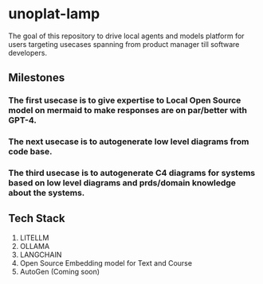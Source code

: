 # unoplat-lamp
The goal of this repository to drive local agents and models platform for users targeting usecases spanning from product manager till software developers. 


## Milestones

### The first usecase is to give expertise to Local Open Source model on mermaid to make responses are on par/better with GPT-4. 


### The next usecase is to autogenerate low level diagrams from code base.


### The third usecase is to autogenerate C4 diagrams for systems based on low level diagrams and prds/domain knowledge about the systems.


## Tech Stack

1. LITELLM
2. OLLAMA
3. LANGCHAIN
4. Open Source Embedding model for Text and Course
5. AutoGen (Coming soon)
